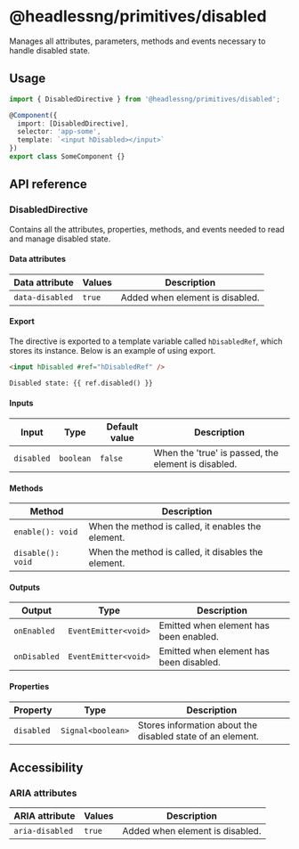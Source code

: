 # @headlessng/primitives/disabled

Manages all attributes, parameters, methods and events necessary to handle disabled state.

## Usage

```typescript
import { DisabledDirective } from '@headlessng/primitives/disabled';

@Component({
  import: [DisabledDirective],
  selector: 'app-some',
  template: `<input hDisabled></input>`
})
export class SomeComponent {}
```

## API reference

### DisabledDirective

Contains all the attributes, properties, methods, and events needed to read and manage disabled state.

#### Data attributes

| Data attribute  | Values | Description                     |
| --------------- | ------ | ------------------------------- |
| `data-disabled` | `true` | Added when element is disabled. |

#### Export

The directive is exported to a template variable called `hDisabledRef`, which stores its instance. Below is an example of using export.

```html
<input hDisabled #ref="hDisabledRef" />

Disabled state: {{ ref.disabled() }}
```

#### Inputs

| Input      | Type      | Default value | Description                                         |
| ---------- | --------- | ------------- | --------------------------------------------------- |
| `disabled` | `boolean` | `false`       | When the 'true' is passed, the element is disabled. |

#### Methods

| Method            | Description                                         |
| ----------------- | --------------------------------------------------- |
| `enable(): void`  | When the method is called, it enables the element.  |
| `disable(): void` | When the method is called, it disables the element. |

#### Outputs

| Output       | Type                 | Description                             |
| ------------ | -------------------- | --------------------------------------- |
| `onEnabled`  | `EventEmitter<void>` | Emitted when element has been enabled.  |
| `onDisabled` | `EventEmitter<void>` | Emitted when element has been disabled. |

#### Properties

| Property   | Type              | Description                                                |
| ---------- | ----------------- | ---------------------------------------------------------- |
| `disabled` | `Signal<boolean>` | Stores information about the disabled state of an element. |

## Accessibility

### ARIA attributes

| ARIA attribute  | Values | Description                     |
| --------------- | ------ | ------------------------------- |
| `aria-disabled` | `true` | Added when element is disabled. |
